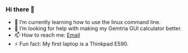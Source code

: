 ### Hi there 👋

- 🌱 I’m currently learning how to use the linux command line. 
- 🤔 I’m looking for help with making my Gemtria GUI calculator better.
- 📫 How to reach me: [Email](mailto:meirskatz7@gmail.com) 
- ⚡ Fun fact: My first laptop is a Thinkpad E590. 

